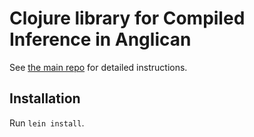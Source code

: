 # Clojure library for Compiled Inference in Anglican

See [the main repo](https://github.com/tuananhle7/torch-csis) for detailed instructions.

## Installation
Run `lein install`.

